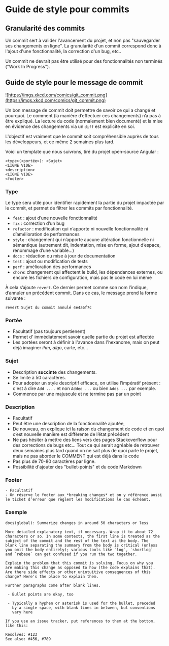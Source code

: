 # Guide de style pour commits

## Granularité des commits

Un commit sert à valider l'avancement du projet, et non pas "sauvegarder ses changements en ligne". La granularité d'un commit correspond donc à l'ajout d'une fonctionnalité, la correction d'un bug, etc..

Un commit ne devrait pas être utilisé pour des fonctionnalités non terminés ("Work In Progress").

## Guide de style pour le message de commit



![https://imgs.xkcd.com/comics/git_commit.png](https://imgs.xkcd.com/comics/git_commit.png)



Un bon message de commit doit permettre de savoir ce qui a changé et  pourquoi. Le comment (la manière d’effectuer ces  changements) n’a pas à être expliqué.  La lecture du code (normalement bien documenté) et la mise en  évidence des changements via un `diff` est explicite en soi. 

L'objectif est vraiment que le commit soit compréhensible auprès de tous les développeurs, et ce même 2 semaines plus tard.

Voici un template que nous suivrons, tiré du projet open-source Angular :

```
<type>(<portée>): <Sujet>
<LIGNE VIDE>
<description>
<LIGNE VIDE>
<footer>
```

### Type

Le type sera utile pour identifier rapidement la partie du projet impactée par le commit, et permet de filtrer les commits par fonctionnalité.

- `feat` : ajout d’une nouvelle fonctionnalité
- `fix` : correction d’un bug
- `refactor` : modification qui n’apporte ni nouvelle fonctionnalité ni d’amélioration de performances
- `style` : changement qui n’apporte aucune altération fonctionnelle ni sémantique (autrement dit, indentation, mise en forme, ajout d’espace, renommage d’une variable…)
- `docs` : rédaction ou mise à jour de documentation
- `test` : ajout ou modification de tests
- `perf` : amélioration des performances
- `chore`: changement qui affectent le build, les dépendances externes, ou encore les fichiers de configuration, mais pas le code en lui même

À cela s’ajoute `revert`. Ce dernier permet comme son nom l’indique, d’annuler un précédent commit. Dans ce cas, le message prend la forme suivante :

```
revert Sujet du commit annulé 4e4a6f7c
```

### Portée

- Facultatif (pas toujours pertienent)
- Permet d' immédiatement savoir quelle partie du projet est affectée
- Les portées seront à définir à l'avance dans l'hexanome, mais on peut déjà imaginer *ihm*, *algo*, carte, etc...

### Sujet

- Description **succinte** des  changements.
- Se limite à 50 caractères.
- Pour adopter un style descriptif efficace, on utilise l’impératif présent : c'est à dire `Add ....` et non `Added ...` ou bien `Adds ...`  par exemple.
- Commence par une majuscule et ne termine pas par un point

### Description

- Facultatif
- Peut être une description de la fonctionnalité ajoutée, 
- De nouveau, on explique ici la raison du changement de code et en quoi c’est nouvelle manière est différente de l’état précédent
- Ne pas hésiter à mettre des liens vers des pages Stackoverflow pour des corrections de bugs etc... Tout ce qui serait agréable de retrouver deux semaines plus tard quand on ne sait plus de quoi parle le projet, mais ne pas aborder le COMMENT qui est déjà dans le code
- Pas plus de 70-80 caractères par ligne.
- Possibilité d'ajouter des "bullet-points" et du code Markdown

### Footer

	- Facultatif
	- On réserve le footer aux *breaking changes* et on y référence aussi le ticket d’erreur que règlent les modifications le cas échéant.

### Exemple

```
docs(global): Summarize changes in around 50 characters or less

More detailed explanatory text, if necessary. Wrap it to about 72
characters or so. In some contexts, the first line is treated as the
subject of the commit and the rest of the text as the body. The
blank line separating the summary from the body is critical (unless
you omit the body entirely); various tools like `log`, `shortlog`
and `rebase` can get confused if you run the two together.

Explain the problem that this commit is solving. Focus on why you
are making this change as opposed to how (the code explains that).
Are there side effects or other unintuitive consequences of this
change? Here's the place to explain them.

Further paragraphs come after blank lines.

 - Bullet points are okay, too

 - Typically a hyphen or asterisk is used for the bullet, preceded
   by a single space, with blank lines in between, but conventions
   vary here

If you use an issue tracker, put references to them at the bottom,
like this:

Resolves: #123
See also: #456, #789
```